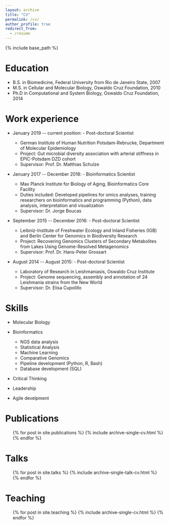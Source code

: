 ```yaml
---
layout: archive
title: "CV"
permalink: /cv/
author_profile: true
redirect_from:
  - /resume
---
```


{% include base_path %}

Education
======
* B.S. in Biomedicine, Federal University from Rio de Janeiro State, 2007
* M.S. in Cellular and Molecular Biology, Oswaldo Cruz Foundation, 2010   
* Ph.D in Computational and System Biology, Oswaldo Cruz Foundation, 2014 

Work experience
======
* January 2019 -- current position: -	Post-doctoral Scientist 
  * German Institute of Human Nutrition Potsdam-Rebrucke, Department of Molecular Epidemiology
  * Project: Gut microbial diversity association with arterial stiffness in EPIC-Potsdam DZD cohort
  * Supervisor: Prof. Dr. Matthias Schulze

* January 2017 -- December 2018: -	Bioinformatics Scientist 
  * Max Planck Institute for Biology of Aging, Bioinformatics Core Facility
  * Duties included: Developed pipelines for omics analyses, training researchers on bioinformatics and programming (Python), data analysis, interpretation and visualization 
  * Supervisor: Dr. Jorge Boucas
  
* September 2015 -- December 2016: -	Post-doctoral Scientist 
  * Leibniz-Institute of Freshwater Ecology and Inland Fisheries (IGB) and Berlin Center for Genomics in Biodiversity Research
  * Project: Recovering Genomics Clusters of Secondary Metabolites from Lakes Using Genome-Resolved Metagenomics 
  * Supervisor: Prof. Dr. Hans-Peter Grossart
  
* August 2014 -- August 2015: -	Post-doctoral Scientist 
  * Laboratory of Research in Leishmaniasis, Oswaldo Cruz Institute
  * Project: Genome sequencing, assembly and annotation of 24 Leishmania strains from the New World
  * Supervisor: Dr. Elisa Cupolillo
  
Skills
======
* Molecular Biology
* Bioinformatics
  * NGS data analysis
  * Statistical Analysis
  * Machine Learning
  * Comparative Genomics
  * Pipeline development (Python, R, Bash)
  * Database development (SQL)
  
* Critical Thinking
* Leadership
* Agile develpment

Publications
======
  <ul>{% for post in site.publications %}
    {% include archive-single-cv.html %}
  {% endfor %}</ul>
  
Talks
======
  <ul>{% for post in site.talks %}
    {% include archive-single-talk-cv.html %}
  {% endfor %}</ul>
  
Teaching
======
  <ul>{% for post in site.teaching %}
    {% include archive-single-cv.html %}
  {% endfor %}</ul>
  

